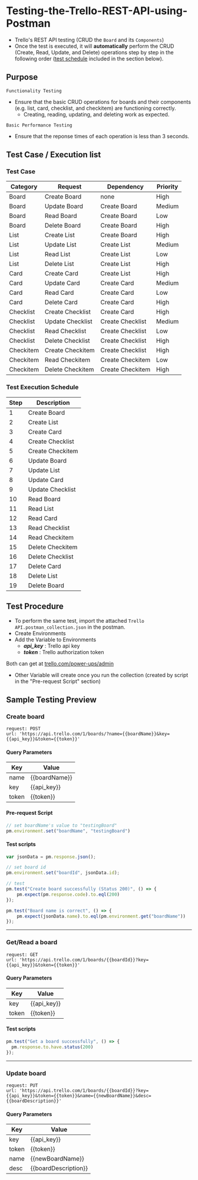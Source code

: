 # Testing-the-Trello-REST-API-using-Postman
- Trello's REST API testing (CRUD the `Board` and its `Components`)
- Once the test is executed, it will <strong>automatically</strong> perform the CRUD (Create, Read, Update, and Delete) operations step by step in the following order ([test schedule](https://github.com/thianrawichS/Testing-the-Trello-REST-API-using-Postman#test-execution-schedule) included in the section below).

## Purpose
``` Functionality Testing ```
- Ensure that the basic CRUD operations for boards and their components (e.g. list, card, checklist, and checkitem) are functioning correctly.
  - Creating, reading, updating, and deleting work as expected.

``` Basic Performance Testing ```
- Ensure that the reponse times of each operation is less than 3 seconds.



## Test Case / Execution list
### Test Case
| Category  | Request          | Dependency        | Priority |
|-----------|------------------|-------------------|----------|
| Board     | Create Board     | none              | High     |
| Board     | Update Board     | Create Board      | Medium   |
| Board     | Read Board       | Create Board      | Low      |
| Board     | Delete Board     | Create Board      | High     |
| List      | Create List      | Create Board      | High     |
| List      | Update List      | Create List       | Medium   |
| List      | Read List        | Create List       | Low      |
| List      | Delete List      | Create List       | High     |
| Card      | Create Card      | Create List       | High     |
| Card      | Update Card      | Create Card       | Medium   |
| Card      | Read Card        | Create Card       | Low      |
| Card      | Delete Card      | Create Card       | High     |
| Checklist | Create Checklist | Create Card       | High     |
| Checklist | Update Checklist | Create Checklist  | Medium   |
| Checklist | Read Checklist   | Create Checklist  | Low      |
| Checklist | Delete Checklist | Create Checklist  | High     |
| Checkitem | Create Checkitem | Create Checklist  | High     |
| Checkitem | Read Checkitem   | Create Checkitem  | Low      |
| Checkitem | Delete Checkitem | Create Checkitem  | High     |

### Test Execution Schedule
| Step | Description       |
|------|-------------------|
| 1    | Create Board      |
| 2    | Create List       |
| 3    | Create Card       |
| 4    | Create Checklist  |
| 5    | Create Checkitem  |
| 6    | Update Board      |
| 7    | Update List       |
| 8    | Update Card       |
| 9    | Update Checklist  |
| 10   | Read Board        |
| 11   | Read List         |
| 12   | Read Card         |
| 13   | Read Checklist    |
| 14   | Read Checkitem    |
| 15   | Delete Checkitem  |
| 16   | Delete Checklist  |
| 17   | Delete Card       |
| 18   | Delete List       |
| 19   | Delete Board      |

## Test Procedure
- To perform the same test, import the attached `Trello API.postman_collection.json` in the postman.
- Create Environments
- Add the Variable to Environments
  - <b><i>api_key</i></b> : Trello api key
  - <b><i>token</i></b> : Trello authorization token

Both can get at [trello.com/power-ups/admin](https://trello.com/power-ups/admin)
- Other Variable will create once you run the collection (created by script in the "Pre-request Script" section)

## Sample Testing Preview
### Create board
  ```
  request: POST
  url: 'https://api.trello.com/1/boards/?name={{boardName}}&key={{api_key}}&token={{token}}'
  ```
  #### Query Parameters
  | Key | Value |
  |-----|-------|
  | name| {{boardName}}|
  | key | {{api_key}} |
  | token | {{token}} |
  #### Pre-request Script
  ```jsx
  // set boardName's value to "testingBoard"
  pm.environment.set("boardName", "testingBoard")
  ```
  #### Test scripts
  ```jsx
  var jsonData = pm.response.json();

  // set board id
  pm.environment.set("boardId", jsonData.id);

  // test
  pm.test("Create board successfully (Status 200)", () => {
      pm.expect(pm.response.code).to.eql(200)
  });
  
  pm.test("Board name is correct", () => {
      pm.expect(jsonData.name).to.eql(pm.environment.get("boardName"))
  });
  ```

***

### Get/Read a board

  ```
  request: GET
  url: 'https://api.trello.com/1/boards/{{boardId}}?key={{api_key}}&token={{token}}'
  ```
  #### Query Parameters
  | Key | Value |
  |-----|-------|
  |key| {{api_key}}|
  |token|{{token}}|
  #### Test scripts
  ```jsx
  pm.test("Get a board successfully", () => {
    pm.response.to.have.status(200)
  });
  ```

***

### Update board
  ```
  request: PUT
  url: 'https://api.trello.com/1/boards/{{boardId}}?key={{api_key}}&token={{token}}&name={{newBoardName}}&desc={{boardDescription}}'
  ```
  #### Query Parameters
  | Key | Value |
  |-----|-------|
  |key| {{api_key}}|
  |token|{{token}}|
  |name|{{newBoardName}}|
  |desc|{{boardDescription}}|
